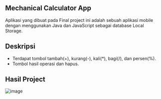 <!-- # Final_Project3_Hacktiv8 -->
## Mechanical Calculator App

Aplikasi yang dibuat pada Final project ini adalah sebuah aplikasi mobile dengan menggunakan Java dan JavaScript sebagai database Local Storage.

## Deskripsi 
* Terdapat tombol tambah(+), kurang(-), kali(*), bagi(/), dan persen(%).
* Tombol hasil operasi dan hapus.

## Hasil Project

![image](https://user-images.githubusercontent.com/90299098/213180177-e226d4e8-1859-4d35-a832-f2498f3f5eed.png)

